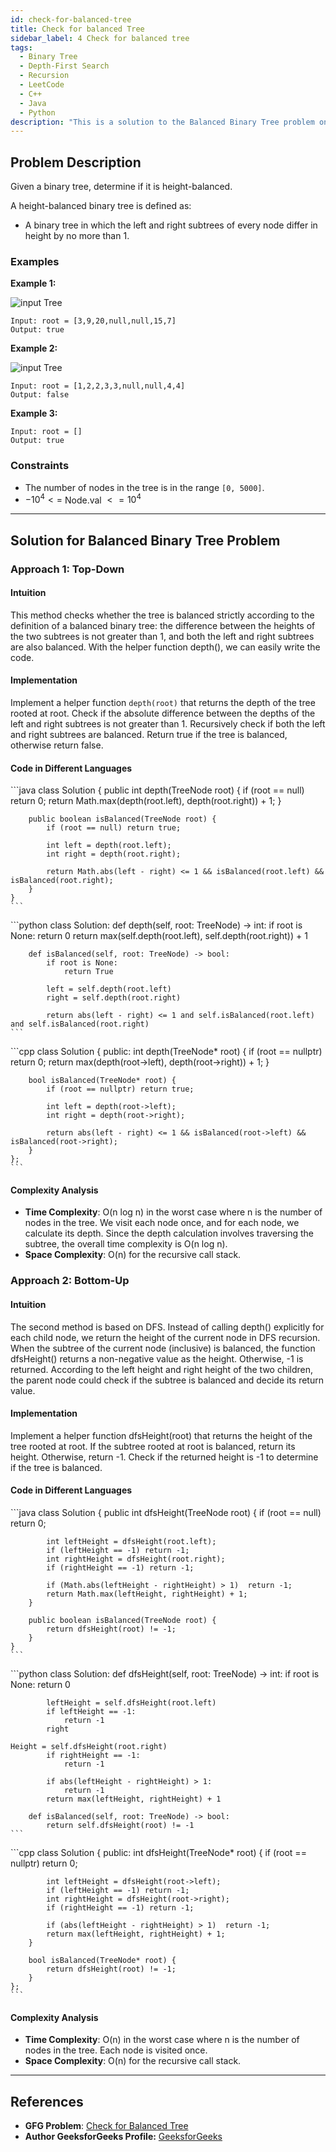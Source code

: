 ```yaml
---
id: check-for-balanced-tree
title: Check for balanced Tree
sidebar_label: 4 Check for balanced tree
tags:
  - Binary Tree
  - Depth-First Search
  - Recursion
  - LeetCode
  - C++
  - Java
  - Python
description: "This is a solution to the Balanced Binary Tree problem on LeetCode."
---
```


## Problem Description

Given a binary tree, determine if it is height-balanced.

A height-balanced binary tree is defined as:

- A binary tree in which the left and right subtrees of every node differ in height by no more than 1.

### Examples

**Example 1:**

![input Tree](https://assets.leetcode.com/uploads/2020/10/06/balance_1.jpg)

```
Input: root = [3,9,20,null,null,15,7]
Output: true
```

**Example 2:**

![input Tree](https://assets.leetcode.com/uploads/2020/10/06/balance_2.jpg)
```
Input: root = [1,2,2,3,3,null,null,4,4]
Output: false
```

**Example 3:**

```
Input: root = []
Output: true
```

### Constraints

- The number of nodes in the tree is in the range `[0, 5000]`.
- $-10^4 <=$ Node.val $<= 10^4$

---

## Solution for Balanced Binary Tree Problem

<Tabs>
 <tabItem value="Recursive" label="Recursive">

### Approach 1: Top-Down

#### Intuition

This method checks whether the tree is balanced strictly according to the definition of a balanced binary tree: the difference between the heights of the two subtrees is not greater than 1, and both the left and right subtrees are also balanced. With the helper function depth(), we can easily write the code.

#### Implementation

Implement a helper function `depth(root)` that returns the depth of the tree rooted at root.
Check if the absolute difference between the depths of the left and right subtrees is not greater than 1.
Recursively check if both the left and right subtrees are balanced.
Return true if the tree is balanced, otherwise return false.

#### Code in Different Languages

<Tabs>
  <TabItem value="Java" label="Java" default>
  <SolutionAuthor name="@Vipullakum007"/>
   ```java
    class Solution {
        public int depth(TreeNode root) {
            if (root == null) return 0;
            return Math.max(depth(root.left), depth(root.right)) + 1;
        }

        public boolean isBalanced(TreeNode root) {
            if (root == null) return true;

            int left = depth(root.left);
            int right = depth(root.right);

            return Math.abs(left - right) <= 1 && isBalanced(root.left) && isBalanced(root.right);
        }
    }
    ```

  </TabItem>
  <TabItem value="Python" label="Python">
  <SolutionAuthor name="@Vipullakum007"/>
   ```python
    class Solution:
        def depth(self, root: TreeNode) -> int:
            if root is None:
                return 0
            return max(self.depth(root.left), self.depth(root.right)) + 1

        def isBalanced(self, root: TreeNode) -> bool:
            if root is None:
                return True

            left = self.depth(root.left)
            right = self.depth(root.right)

            return abs(left - right) <= 1 and self.isBalanced(root.left) and self.isBalanced(root.right)
    ```

  </TabItem>
  <TabItem value="C++" label="C++">
  <SolutionAuthor name="@Vipullakum007"/>
   ```cpp
    class Solution {
    public:
        int depth(TreeNode* root) {
            if (root == nullptr) return 0;
            return max(depth(root->left), depth(root->right)) + 1;
        }

        bool isBalanced(TreeNode* root) {
            if (root == nullptr) return true;

            int left = depth(root->left);
            int right = depth(root->right);

            return abs(left - right) <= 1 && isBalanced(root->left) && isBalanced(root->right);
        }
    };
    ```

  </TabItem>
</Tabs>

#### Complexity Analysis

- **Time Complexity**: O(n log n) in the worst case where n is the number of nodes in the tree. We visit each node once, and for each node, we calculate its depth. Since the depth calculation involves traversing the subtree, the overall time complexity is O(n log n).
- **Space Complexity**: O(n) for the recursive call stack.

</tabItem>
<tabItem value="bottomup" label="Bottom-Up">

### Approach 2: Bottom-Up

#### Intuition

The second method is based on DFS. Instead of calling depth() explicitly for each child node, we return the height of the current node in DFS recursion. When the subtree of the current node (inclusive) is balanced, the function dfsHeight() returns a non-negative value as the height. Otherwise, -1 is returned. According to the left height and right height of the two children, the parent node could check if the subtree is balanced and decide its return value.

#### Implementation

Implement a helper function dfsHeight(root) that returns the height of the tree rooted at root.
If the subtree rooted at root is balanced, return its height. Otherwise, return -1.
Check if the returned height is -1 to determine if the tree is balanced.

#### Code in Different Languages

<Tabs>
  <TabItem value="Java" label="Java">
  <SolutionAuthor name="@Vipullakum007"/>
    ```java
    class Solution {
        public int dfsHeight(TreeNode root) {
            if (root == null) return 0;

            int leftHeight = dfsHeight(root.left);
            if (leftHeight == -1) return -1;
            int rightHeight = dfsHeight(root.right);
            if (rightHeight == -1) return -1;

            if (Math.abs(leftHeight - rightHeight) > 1)  return -1;
            return Math.max(leftHeight, rightHeight) + 1;
        }

        public boolean isBalanced(TreeNode root) {
            return dfsHeight(root) != -1;
        }
    }
    ```

  </TabItem>
  <TabItem value="Python" label="Python">
  <SolutionAuthor name="@Vipullakum007"/>
    ```python
    class Solution:
        def dfsHeight(self, root: TreeNode) -> int:
            if root is None:
                return 0

            leftHeight = self.dfsHeight(root.left)
            if leftHeight == -1:
                return -1
            right

    Height = self.dfsHeight(root.right)
            if rightHeight == -1:
                return -1

            if abs(leftHeight - rightHeight) > 1:
                return -1
            return max(leftHeight, rightHeight) + 1

        def isBalanced(self, root: TreeNode) -> bool:
            return self.dfsHeight(root) != -1
    ```

  </TabItem>
  <TabItem value="C++" label="C++">
  <SolutionAuthor name="@Vipullakum007"/>
    ```cpp
    class Solution {
    public:
        int dfsHeight(TreeNode* root) {
            if (root == nullptr) return 0;

            int leftHeight = dfsHeight(root->left);
            if (leftHeight == -1) return -1;
            int rightHeight = dfsHeight(root->right);
            if (rightHeight == -1) return -1;

            if (abs(leftHeight - rightHeight) > 1)  return -1;
            return max(leftHeight, rightHeight) + 1;
        }

        bool isBalanced(TreeNode* root) {
            return dfsHeight(root) != -1;
        }
    };
    ```

  </TabItem>
</Tabs>

#### Complexity Analysis

- **Time Complexity**: O(n) in the worst case where n is the number of nodes in the tree. Each node is visited once.
- **Space Complexity**: O(n) for the recursive call stack.

</tabItem>
</Tabs>

---

## References

- **GFG Problem**: [Check for Balanced Tree](https://www.geeksforgeeks.org/problems/check-for-balanced-tree/0)
- **Author GeeksforGeeks Profile:** [GeeksforGeeks](https://www.geeksforgeeks.org/user/GeeksforGeeks/)


